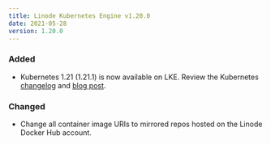 ```yaml
---
title: Linode Kubernetes Engine v1.20.0
date: 2021-05-28
version: 1.20.0
---
```


### Added

- Kubernetes 1.21 (1.21.1) is now available on LKE. Review the Kubernetes [changelog](https://github.com/kubernetes/kubernetes/blob/master/CHANGELOG/CHANGELOG-1.21.md) and [blog post](https://kubernetes.io/blog/2021/04/08/kubernetes-1-21-release-announcement/).

### Changed

- Change all container image URIs to mirrored repos hosted on the Linode Docker Hub account.